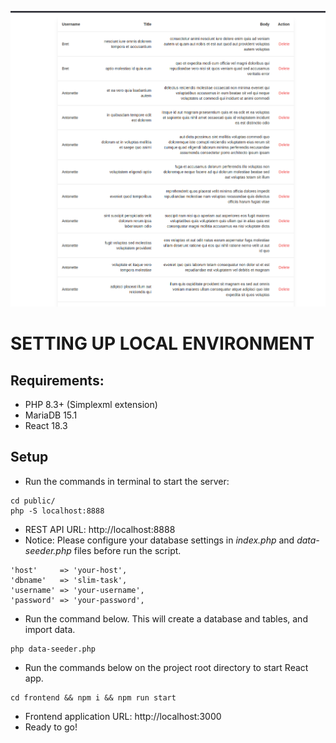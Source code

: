 ![App Image](app-image.png)
# SETTING UP LOCAL ENVIRONMENT

## Requirements:
- PHP 8.3+ (Simplexml extension)
- MariaDB 15.1
- React 18.3
## Setup
- Run the commands in terminal to start the server:
```
cd public/
php -S localhost:8888
```
- REST API URL: http://localhost:8888
- Notice: Please configure your database settings in _index.php_ and _data-seeder.php_ files before run the script.
```
'host'     => 'your-host',
'dbname'   => 'slim-task',
'username' => 'your-username',
'password' => 'your-password',
```
- Run the command below. This will create a database and tables, and import data.
```
php data-seeder.php
```
- Run the commands below on the project root directory to start React app.
```
cd frontend && npm i && npm run start
```
- Frontend application URL: http://localhost:3000 
- Ready to go!
